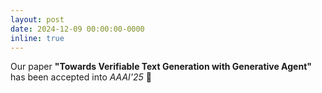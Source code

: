 ```yaml
---
layout: post
date: 2024-12-09 00:00:00-0000
inline: true
---
```


Our paper **"Towards Verifiable Text Generation with Generative Agent"** has been accepted into *AAAI'25* 🎉
